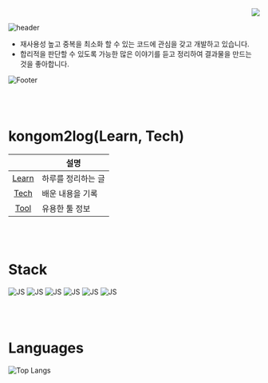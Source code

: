<div align=end>
<a href="https://hits.seeyoufarm.com"><img src="https://hits.seeyoufarm.com/api/count/incr/badge.svg?url=https%3A%2F%2Fgithub.com%2Fkongom2&count_bg=%23333333&title_bg=%23000000&icon=&icon_color=%23E7E7E7&title=hits&edge_flat=false"/></a>
</div>

![header](https://capsule-render.vercel.app/api?type=waving&color=gradient&height=100&section=header&text=kongom2&fontSize=40&fontAlign=15&fontAlignY=20&fontColor=fff)

- 재사용성 높고 중복을 최소화 할 수 있는 코드에 관심을 갖고 개발하고 있습니다.
- 합리적을 판단할 수 있도록 가능한 많은 이야기를 듣고 정리하여 결과물을 만드는 것을 좋아합니다.

![Footer](https://capsule-render.vercel.app/api?type=waving&color=gradient&height=100&section=footer)

<br/>
<br/>

# **kongom2log(Learn, Tech)**

|                                                             | 설명               |
| :---------------------------------------------------------: | ------------------ |
| [Learn](https://github.com/kongom2/kongom2/tree/main/learn) | 하루를 정리하는 글 |
|  [Tech](https://github.com/kongom2/kongom2/tree/main/tech)  | 배운 내용을 기록   |
|  [Tool](https://github.com/kongom2/kongom2/tree/main/tool)  | 유용한 툴 정보   |

<br/>
<br/>

# **Stack**

![JS](https://img.shields.io/badge/HTML5-E34F26?style=flat-square&logo=HTML5&logoColor=fff&fontColor=fff)
![JS](https://img.shields.io/badge/CSS3-1572B6?style=flat-square&logo=CSS3&logoColor=fff&fontColor=fff)
![JS](https://img.shields.io/badge/JavaScript-F7DF1E?style=flat-square&logo=JavaScript&logoColor=fff&fontColor=fff)
![JS](https://img.shields.io/badge/React-61DAFB?style=flat-square&logo=React&logoColor=fff&fontColor=fff)
![JS](https://img.shields.io/badge/Redux-764ABC?style=flat-square&logo=Redux&logoColor=fff&fontColor=fff)
![JS](https://img.shields.io/badge/styledComponents-DB7093?style=flat-square&logo=styled-components&logoColor=fff&fontColor=fff)

<br/>
<br/>

# **Languages**

![Top Langs](https://github-readme-stats.vercel.app/api/top-langs/?username=kongom2&layout=compact&theme=dark)
